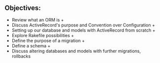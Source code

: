 ## Objectives:

- Review what an ORM is +
- Discuss ActiveRecord's purpose and Convention over Configuration +
- Setting up our database and models with ActiveRecord from scratch +
- Explore Rakefile possibilities +
- Define the purpose of a migration +
- Define a schema +
- Discuss altering databases and models with further migrations, rollbacks
